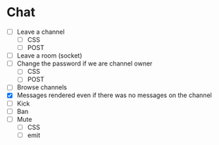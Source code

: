 # Chat

- [ ] Leave a channel
  - [ ] CSS
  - [ ] POST
- [ ] Leave a room (socket)
- [ ] Change the password if we are channel owner
  - [ ] CSS
  - [ ] POST
- [ ] Browse channels
- [x] Messages rendered even if there was no messages on the channel
- [ ] Kick
- [ ] Ban
- [ ] Mute
  - [ ] CSS
  - [ ] emit